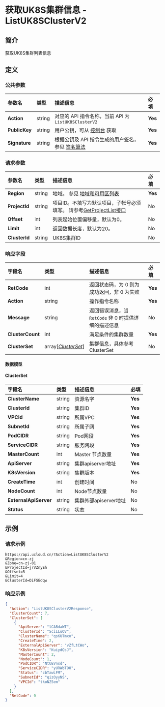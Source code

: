 # 获取UK8S集群信息 - ListUK8SClusterV2

## 简介

获取UK8S集群列表信息









## 定义

### 公共参数

| 参数名 | 类型 | 描述信息 | 必填 |
|:---|:---|:---|:---|
| **Action**     | string  | 对应的 API 指令名称，当前 API 为 `ListUK8SClusterV2`                        | **Yes** |
| **PublicKey**  | string  | 用户公钥，可从 [控制台](https://console.ucloud.cn/uapi/apikey) 获取                                             | **Yes** |
| **Signature**  | string  | 根据公钥及 API 指令生成的用户签名，参见 [签名算法](api/summary/signature.md)  | **Yes** |

### 请求参数

| 参数名 | 类型 | 描述信息 | 必填 |
|:---|:---|:---|:---|
| **Region** | string | 地域。 参见 [地域和可用区列表](api/summary/regionlist) |**Yes**|
| **ProjectId** | string | 项目ID。不填写为默认项目，子帐号必须填写。 请参考[GetProjectList接口](api/summary/get_project_list) |No|
| **Offset** | int | 列表起始位置偏移量，默认为0。 |No|
| **Limit** | int | 返回数据长度，默认为20。 |No|
| **ClusterId** | string | UK8S集群ID |No|

### 响应字段

| 字段名 | 类型 | 描述信息 | 必填 |
|:---|:---|:---|:---|
| **RetCode** | int | 返回状态码，为 0 则为成功返回，非 0 为失败 |**Yes**|
| **Action** | string | 操作指令名称 |**Yes**|
| **Message** | string | 返回错误消息，当 `RetCode` 非 0 时提供详细的描述信息 |No|
| **ClusterCount** | int | 满足条件的集群数量 |**Yes**|
| **ClusterSet** | array[[*ClusterSet*](#ClusterSet)] | 集群信息，具体参考ClusterSet |No|

#### 数据模型


#### ClusterSet

| 字段名 | 类型 | 描述信息 | 必填 |
|:---|:---|:---|:---|
| **ClusterName** | string | 资源名字 |**Yes**|
| **ClusterId** | string | 集群ID |**Yes**|
| **VPCId** | string | 所属VPC |**Yes**|
| **SubnetId** | string | 所属子网 |**Yes**|
| **PodCIDR** | string | Pod网段 |**Yes**|
| **ServiceCIDR** | string | 服务网段 |**Yes**|
| **MasterCount** | int | Master 节点数量 |**Yes**|
| **ApiServer** | string | 集群apiserver地址 |**Yes**|
| **K8sVersion** | string | 集群版本 |**Yes**|
| **CreateTime** | int | 创建时间 |No|
| **NodeCount** | int | Node节点数量 |No|
| **ExternalApiServer** | string | 集群外部apiserver地址	 |No|
| **Status** | string | 状态 |No|

## 示例

### 请求示例
    
```
https://api.ucloud.cn/?Action=ListUK8SClusterV2
&Region=cn-zj
&Zone=cn-zj-01
&ProjectId=jrVZnyEh
&Offset=5
&Limit=4
&ClusterId=DiFSEdqw
```

### 响应示例
    
```json
{
  "Action": "ListUK8SClusterV2Response",
  "ClusterCount": 7,
  "ClusterSet": [
    {
      "ApiServer": "lCABdaWT",
      "ClusterId": "SciLLuOV",
      "ClusterName": "qsKUTmxo",
      "CreateTime": 2,
      "ExternalApiServer": "vZfLtCWo",
      "K8sVersion": "KuiydQsJ",
      "MasterCount": 2,
      "NodeCount": 1,
      "PodCIDR": "NtUEVnsd",
      "ServiceCIDR": "yURWbTOO",
      "Status": "cbTawLFM",
      "SubnetId": "qizOyyNS",
      "VPCId": "tkoNZSem"
    }
  ],
  "RetCode": 0
}
```





